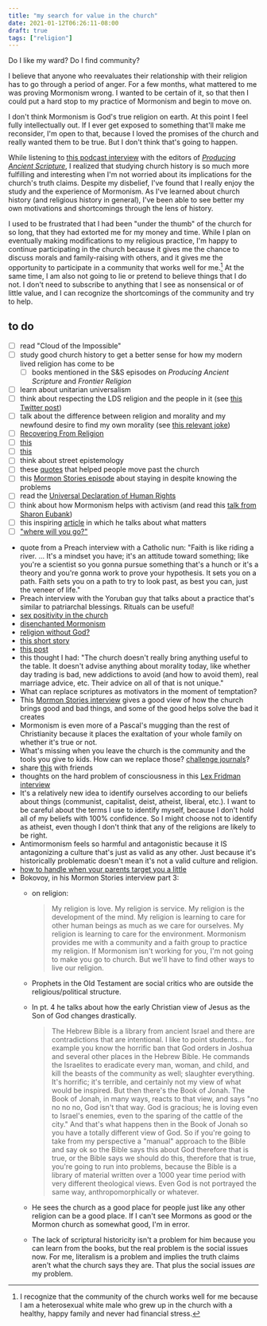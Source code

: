 ```yaml
---
title: "my search for value in the church"
date: 2021-01-12T06:26:11-08:00
draft: true
tags: ["religion"]
---
```


Do I like my ward? Do I find community?

I believe that anyone who reevaluates their relationship with their religion has to go through a period of anger. For a few months, what mattered to me was proving Mormonism wrong. I wanted to be certain of it, so that then I could put a hard stop to my practice of Mormonism and begin to move on.

I don't think Mormonism is God's true religion on earth. At this point I feel fully intellectually out. If I ever get exposed to something that'll make me reconsider, I'm open to that, because I loved the promises of the church and really wanted them to be true. But I don't think that's going to happen.

While listening to [this podcast interview](https://www.scholarsandsaints.net/1298003/7059058-producing-ancient-scripture-w-michael-hubbard-mackay-and-mark-ashurst-mcgee) with the editors of [*Producing Ancient Scripture*](https://www.goodreads.com/book/show/49415714-producing-ancient-scripture), I realized that studying church history is so much more fulfilling and interesting when I'm not worried about its implications for the church's truth claims. Despite my disbelief, I've found that I really enjoy the study and the experience of Mormonism. As I've learned about church history (and religious history in general), I've been able to see better my own motivations and shortcomings through the lens of history.

I used to be frustrated that I had been "under the thumb" of the church for so long, that they had extorted me for my money and time. While I plan on eventually making modifications to my religious practice, I'm happy to continue participating in the church because it gives me the chance to discuss morals and family-raising with others, and it gives me the opportunity to participate in a community that works well for me.[^privilege] At the same time, I am also not going to lie or pretend to believe things that I do not. I don't need to subscribe to anything that I see as nonsensical or of little value, and I can recognize the shortcomings of the community and try to help.

[^privilege]: I recognize that the community of the church works well for me because I am a heterosexual white male who grew up in the church with a healthy, happy family and never had financial stress.

## to do

- [ ] read "Cloud of the Impossible"
- [ ] study good church history to get a better sense for how my modern lived religion has come to be
  - [ ] books mentioned in the S&S episodes on *Producing Ancient Scripture* and *Frontier Religion*
- [ ] learn about unitarian universalism
- [ ] think about respecting the LDS religion and the people in it (see [this Twitter post](https://twitter.com/zelphontheshelf/status/1349162735691436032))
- [ ] talk about the difference between religion and morality and my newfound desire to find my own morality (see [this relevant joke](https://www.reddit.com/r/exmormon/comments/8axzf6/relevant_standupshot/))
- [ ] [Recovering From Religion](https://www.recoveringfromreligion.org)
- [ ] [this](https://www.reddit.com/r/exmormon/comments/lbt3hr/exercising_healthy_boundaries_is_an_important/)
- [ ] [this](https://www.reddit.com/r/mormon/comments/lf3bis/what_was_the_final_push_big_or_small_that_made/)
- [ ] think about street epistemology
- [ ] these [quotes](https://www.reddit.com/r/mormon/comments/m1pg65/what_quotes_helped_you_move_past_the_church_or/) that helped people move past the church
- [ ] this [Mormon Stories episode](https://www.mormonstories.org/podcast/contemplative-mormonism-jana-spangler/) about staying in despite knowing the problems
- [ ] read the [Universal Declaration of Human Rights](https://www.ohchr.org/EN/UDHR/Documents/UDHR_Translations/eng.pdf)
- [ ] think about how Mormonism helps with activism (and read this [talk from Sharon Eubank](https://speeches.byu.edu/talks/sharon-eubank/turning-enemies-into-friends/))
- [ ] this inspiring [article](http://matt.might.net/articles/tenure/) in which he talks about what matters
- [ ] ["where will you go?"](https://www.reddit.com/r/exmormon/comments/l6mie1/where_will_you_go/)
- quote from a Preach interview with a Catholic nun: "Faith is like riding a river. ... It's a mindset you have; it's an attitude toward something; like you're a scientist so you gonna pursue something that's a hunch or it's a theory and you're gonna work to prove your hypothesis. It sets you on a path. Faith sets you on a path to try to look past, as best you can, just the veneer of life."
- Preach interview with the Yoruban guy that talks about a practice that's similar to patriarchal blessings. Rituals can be useful!
- [sex positivity in the church](https://www.reddit.com/r/exmormon/comments/mreos0/mormonism_a_sex_positive_religion_found_this_gem/)
- [disenchanted Mormonism](https://www.fairlatterdaysaints.org/conference/august-2013/disenchanted-mormonism)
- [religion without God?](https://www.nytimes.com/2014/12/25/opinion/religion-without-god.html)
- [this short story](https://www.nature.com/articles/35014679)
- [this post](https://www.reddit.com/r/exmormon/comments/mxu9ga/one_of_the_worst_parts_of_mormonism_probably/)
- this thought I had: "The church doesn't really bring anything useful to the table. It doesn't advise anything about morality today, like whether day trading is bad, new addictions to avoid (and how to avoid them), real marriage advice, etc. Their advice on all of that is not unique."
- What can replace scriptures as motivators in the moment of temptation?
- This [Mormon Stories interview](https://youtu.be/aXOSH5eM7tM) gives a good view of how the church brings good and bad things, and some of the good helps solve the bad it creates
- Mormonism is even more of a Pascal's mugging than the rest of Christianity because it places the exaltation of your whole family on whether it's true or not.
- What's missing when you leave the church is the community and the tools you give to kids. How can we replace those? [challenge journals](https://challengejournals.com)?
- share [this](https://www.theatlantic.com/magazine/archive/2021/07/america-drinking-alone-problem/619017/) with friends
- thoughts on the hard problem of consciousness in this [Lex Fridman interview](https://open.spotify.com/episode/4gIFuUyepwl5V2Eh7HlW2x?si=MXkZUNBmRMiVnGER8s9cWQ&utm_source=sms&dl_branch=1)
- It's a relatively new idea to identify ourselves according to our beliefs about things (communist, capitalist, deist, atheist, liberal, etc.). I want to be careful about the terms I use to identify myself, because I don't hold all of my beliefs with 100% confidence. So I might choose not to identify as atheist, even though I don't think that any of the religions are likely to be right.
- Antimormonism feels so harmful and antagonistic because it IS antagonizing a culture that's just as valid as any other. Just because it's historically problematic doesn't mean it's not a valid culture and religion.
- [how to handle when your parents target you a little](https://libreddit.kylrth.com/r/exmormon/comments/urg8yt/mom_bears_her_testimony_and_i_gently_explain_why/)
- Bokovoy, in his Mormon Stories interview part 3:
  - on religion:

    > My religion is love. My religion is service. My religion is the development of the mind. My religion is learning to care for other human beings as much as we care for ourselves. My religion is learning to care for the environment. Mormonism provides me with a community and a faith group to practice my religion. If Mormonism isn't working for you, I'm not going to make you go to church. But we'll have to find other ways to live our religion.

  - Prophets in the Old Testament are social critics who are outside the religious/political structure.
  - In pt. 4 he talks about how the early Christian view of Jesus as the Son of God changes drastically.

    > The Hebrew Bible is a library from ancient Israel and there are contradictions that are intentional. I like to point students... for example you know the horrific ban that God orders in Joshua and several other places in the Hebrew Bible. He commands the Israelites to eradicate every man, woman, and child, and kill the beasts of the community as well; slaughter everything. It's horrific; it's terrible, and certainly not my view of what would be inspired. But then there's the Book of Jonah. The Book of Jonah, in many ways, reacts to that view, and says "no no no no, God isn't that way. God is gracious; he is loving even to Israel's enemies, even to the sparing of the cattle of the city." And that's what happens then in the Book of Jonah so you have a totally different view of God. So if you're going to take from my perspective a "manual" approach to the Bible and say ok so the Bible says this about God therefore that is true, or the Bible says we should do this, therefore that is true, you're going to run into problems, because the Bible is a library of material written over a 1000 year time period with very different theological views. Even God is not portrayed the same way, anthropomorphically or whatever.

  - He sees the church as a good place for people just like any other religion can be a good place. If I can't see Mormons as good or the Mormon church as somewhat good, I'm in error.
  - The lack of scriptural historicity isn't a problem for him because you can learn from the books, but the real problem is the social issues now. For me, literalism is a problem and implies the truth claims aren't what the church says they are. That plus the social issues *are* my problem.

